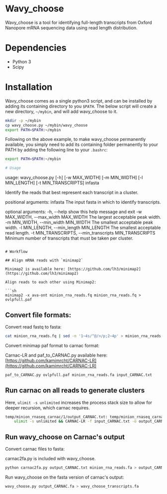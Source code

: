 # Wavy_choose

Wavy_choose is a tool for identifying full-length transcripts from Oxford Nanopore mRNA sequencing data using read length distribution.

# Dependencies

- Python 3
- Scipy

# Installation

Wavy_choose comes as a single python3 script, and can be installed by adding
its containing directory to you `$PATH`. The below script will create a new
directory, `~/mybin`, and will add wavy_choose to it.

```sh
mkdir -p ~/mybin
cp wavy_choose.py ~/mybin/wavy_choose
export PATH=$PATH:~/mybin
```

Following on the above example, to make wavy_choose permanently available, you
simply need to add its containing folder permanently to your PATH by adding the
following line to your `.bashrc`:

```sh
export PATH=$PATH:~/mybin

# Usage

```
usage: wavy_choose.py [-h] [-w MAX_WIDTH] [-m MIN_WIDTH] [-l MIN_LENGTH]
                      [-t MIN_TRANSCRIPTS]
                      infasta

Identify the reads that best represent each transcript in a cluster.

positional arguments:
  infasta               The input fasta in which to identify transcripts.

optional arguments:
  -h, --help            show this help message and exit
  -w MAX_WIDTH, --max_width MAX_WIDTH
                        The largest acceptable peak width.
  -m MIN_WIDTH, --min_width MIN_WIDTH
                        The smallest acceptable peak width.
  -l MIN_LENGTH, --min_length MIN_LENGTH
                        The smallest acceptable read length.
  -t MIN_TRANSCRIPTS, --min_transcripts MIN_TRANSCRIPTS
                        Minimum number of transcripts that must be taken per
                        cluster.
```

# Workflow

## Align mRNA reads with `minimap2`

Minimap2 is available here: [https://github.com/lh3/minimap2](https://github.com/lh3/minimap2)

Align reads to each other using Minimap2:

```sh
minimap2 -x ava-ont minion_rna_reads.fq minion_rna_reads.fq > ovlpfull.paf
```

## Convert file formats:

Convert read fastq to fasta:

```sh
cat minion_rna_reads.fq | sed -n '1~4s/^@/>/p;2~4p' > minion_rna_reads.fa
```

Convert minimap paf format to carnac format:

Carnac-LR and paf_to_CARNAC.py available here: [https://github.com/kamimrcht/CARNAC-LR](https://github.com/kamimrcht/CARNAC-LR)

```sh
paf_to_CARNAC.py ovlpfull.paf minion_rna_reads.fa input_CARNAC.txt
```

## Run carnac on all reads to generate clusters

Here, `ulimit -s unlimited` increases the process stack size to allow for deeper recursion, which carnac requires.

```sh
temp/minion_rnaseq_carnac/1/output_CARNAC.txt: temp/minion_rnaseq_carnac/1/input_CARNAC.txt 
	ulimit -s unlimited && CARNAC-LR -f input_CARNAC.txt -o output_CARNAC.txt
```

## Run wavy_choose on Carnac's output

Convert carnac files to fasta:

carnac2fa.py is included with wavy_choose.

```sh
python carnac2fa.py output_CARNAC.txt minion_rna_reads.fa > output_CARNAC.fa
```

Run wavy_choose on the fasta version of carnac's output:

```sh
wavy_choose.py output_CARNAC.fa > wavy_choose_transcripts.fa
```
